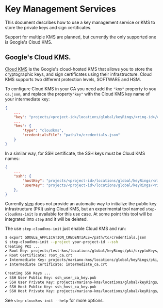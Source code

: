 # Key Management Services

This document describes how to use a key management service or KMS to store the
private keys and sign certificates.

Support for multiple KMS are planned, but currently the only supported one is
Google's Cloud KMS.

## Google's Cloud KMS.

[Cloud KMS](https://cloud.google.com/kms) is the Google's cloud-hosted KMS that
allows you to store the cryptographic keys, and sign certificates using their
infrastructure. Cloud KMS supports two different protection levels, SOFTWARE and
HSM.

To configure Cloud KMS in your CA you need add the `"kms"` property to you
`ca.json`, and replace the property`"key"` with the Cloud KMS key name of your
intermediate key:

```json
{
    ...
    "key": "projects/<project-id>/locations/global/keyRings/<ring-id>/cryptoKeys/<key-id>/cryptoKeyVersions/<version-number>",
    ...
    "kms": {
        "type": "cloudkms",
        "credentialsFile": "path/to/credentials.json"
    }
}
```

In a similar way, for SSH certificate, the SSH keys must be Cloud KMS names:

```json
{
    ...
    "ssh": {
        "hostKey": "projects/<project-id>/locations/global/keyRings/<ring-id>/cryptoKeys/<key-id>/cryptoKeyVersions/<version-number>",
        "userKey": "projects/<project-id>/locations/global/keyRings/<ring-id>/cryptoKeys/<key-id>/cryptoKeyVersions/<version-number>"
    },
}
```

Currently [step](https://github.com/smallstep/cli) does not provide an automatic
way to initialize the public key infrastructure (PKI) using Cloud KMS, but an
experimental tool named `step-cloudkms-init` is available for this use case. At
some point this tool will be integrated into `step` and it will be deleted.

The use `step-cloudkms-init` just enable Cloud KMS and run:

```sh
$ export GOOGLE_APPLICATION_CREDENTIALS=/path/to/credentials.json
$ step-cloudkms-init --project your-project-id --ssh
Creating PKI ...
✔ Root Key: projects/test-kms/locations/global/keyRings/pki/cryptoKeys/root/cryptoKeyVersions/1
✔ Root Certificate: root_ca.crt
✔ Intermediate Key: projects/mariano-kms/locations/global/keyRings/pki/cryptoKeys/intermediate/cryptoKeyVersions/1
✔ Intermediate Certificate: intermediate_ca.crt

Creating SSH Keys ...
✔ SSH User Public Key: ssh_user_ca_key.pub
✔ SSH User Private Key: projects/mariano-kms/locations/global/keyRings/pki/cryptoKeys/ssh-user-key/cryptoKeyVersions/1
✔ SSH Host Public Key: ssh_host_ca_key.pub
✔ SSH Host Private Key: projects/mariano-kms/locations/global/keyRings/pki/cryptoKeys/ssh-host-key/cryptoKeyVersions/1
```

See `step-cloudkms-init --help` for more options.
